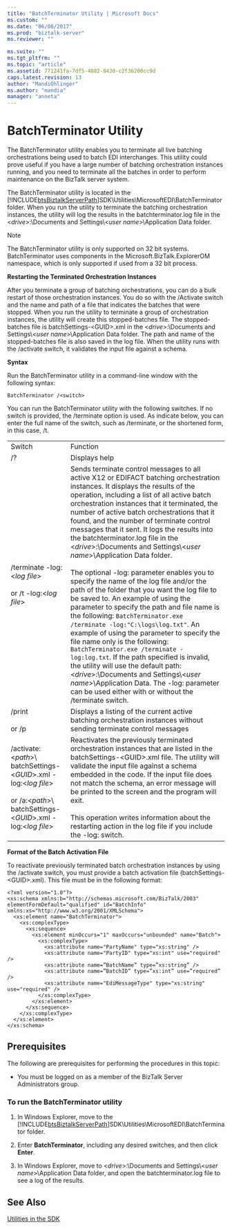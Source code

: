```yaml
---
title: "BatchTerminator Utility | Microsoft Docs"
ms.custom: ""
ms.date: "06/08/2017"
ms.prod: "biztalk-server"
ms.reviewer: ""

ms.suite: ""
ms.tgt_pltfrm: ""
ms.topic: "article"
ms.assetid: 771241fa-7df5-4882-8430-c2f36200cc9d
caps.latest.revision: 13
author: "MandiOhlinger"
ms.author: "mandia"
manager: "anneta"
---
```

# BatchTerminator Utility
The BatchTerminator utility enables you to terminate all live batching orchestrations being used to batch EDI interchanges. This utility could prove useful if you have a large number of batching orchestration instances running, and you need to terminate all the batches in order to perform maintenance on the BizTalk server system.  
  
 The BatchTerminator utility is located in the [!INCLUDE[btsBiztalkServerPath](../includes/btsbiztalkserverpath-md.md)]SDK\Utilities\MicrosoftEDI\BatchTerminator folder. When you run the utility to terminate the batching orchestration instances, the utility will log the results in the batchterminator.log file in the \<*drive*\>:\Documents and Settings\\<*user name*\>\Application Data folder.  
  
> [!NOTE]
>  The BatchTerminator utility is only supported on 32 bit systems.  BatchTerminator uses components in the Microsoft.BizTalk.ExplorerOM namespace, which is only supported if used from a 32 bit process.  
  
 **Restarting the Terminated Orchestration Instances**  
  
 After you terminate a group of batching orchestrations, you can do a bulk restart of those orchestration instances. You do so with the /Activate switch and the name and path of a file that indicates the batches that were stopped. When you run the utility to terminate a group of orchestration instances, the utility will create this stopped-batches file. The stopped-batches file is batchSettings-\<GUID\>.xml in the \<*drive*\>:\Documents and Settings\\<*user name*\>\Application Data folder. The path and name of the stopped-batches file is also saved in the log file. When the utility runs with the /activate switch, it validates the input file against a schema.  
  
 **Syntax**  
  
 Run the BatchTerminator utility in a command-line window with the following syntax:  
  
```  
BatchTerminator /<switch>  
```  
  
 You can run the BatchTerminator utility with the following switches. If no switch is provided, the /terminate option is used. As indicate below, you can enter the full name of the switch, such as /terminate, or the shortened form, in this case, /t.  
  
|||  
|-|-|  
|Switch|Function|  
|/?|Displays help|  
|/terminate -log:\<*log file*\><br /><br /> or /t -log:\<*log file*\>|Sends terminate control messages to all active X12 or EDIFACT batching orchestration instances. It displays the results of the operation, including a list of all active batch orchestration instances that it terminated, the number of active batch orchestrations that it found, and the number of terminate control messages that it sent. It logs the results into the batchterminator.log file in the \<*drive*\>:\Documents and Settings\\<*user name*\>\Application Data folder.<br /><br /> The optional -log: parameter enables you to specify the name of the log file and/or the path of the folder that you want the log file to be saved to. An example of using the parameter to specify the path and file name is the following: `BatchTerminator.exe /terminate -log:"C:\logs\log.txt"`. An example of using the parameter to specify the file name only is the following: `BatchTerminator.exe /terminate -log:log.txt`. If the path specified is invalid, the utility will use the default path: \<*drive*\>:\Documents and Settings\\<*user name*\>\Application Data. The -log: parameter can be used either with or without the /terminate switch.|  
|/print<br /><br /> or /p|Displays a listing of the current active batching orchestration instances without sending terminate control messages|  
|/activate:\<*path*\>\\<br />batchSettings-\<*GUID*\>.xml -log:\<*log file*\><br /><br /> or /a:\<*path*\>\\<br />batchSettings-\<*GUID*\>.xml -log:\<*log file*\>|Reactivates the previously terminated orchestration instances that are listed in the batchSettings-\<GUID\>.xml file. The utility will validate the input file against a schema embedded in the code. If the input file does not match the schema, an error message will be printed to the screen and the program will exit.<br /><br /> This operation writes information about the restarting action in the log file if you include the -log: switch.|  
  
 **Format of the Batch Activation File**  
  
 To reactivate previously terminated batch orchestration instances by using the /activate switch, you must provide a batch activation file (batchSettings-\<GUID\>.xml). This file must be in the following format:  
  
```  
<?xml version="1.0"?>  
<xs:schema xmlns:b="http://schemas.microsoft.com/BizTalk/2003" elementFormDefault="qualified" id="BatchInfo" xmlns:xs="http://www.w3.org/2001/XMLSchema">  
  <xs:element name="BatchTerminator">  
    <xs:complexType>  
      <xs:sequence>  
        <xs:element minOccurs="1" maxOccurs="unbounded" name="Batch">  
          <xs:complexType>  
            <xs:attribute name="PartyName" type="xs:string" />  
            <xs:attribute name="PartyID" type="xs:int" use="required" />  
            <xs:attribute name=”BatchName” type=”xs:string” />  
            <xs:attribute name=”BatchID” type=”xs:int” use=”required” />  
            <xs:attribute name="EdiMessageType" type="xs:string" use="required" />  
          </xs:complexType>  
        </xs:element>  
      </xs:sequence>  
    </xs:complexType>  
  </xs:element>  
</xs:schema>  
```  
  
## Prerequisites  
 The following are prerequisites for performing the procedures in this topic:  
  
-   You must be logged on as a member of the BizTalk Server Administrators group.  
  
### To run the BatchTerminator utility  
  
1.  In Windows Explorer, move to the [!INCLUDE[btsBiztalkServerPath](../includes/btsbiztalkserverpath-md.md)]SDK\Utilities\MicrosoftEDI\BatchTerminator folder.  
  
2.  Enter **BatchTerminator**, including any desired switches, and then click **Enter**.  
  
3.  In Windows Explorer, move to \<*drive*\>:\Documents and Settings\\<*user name*\>\Application Data folder, and open the batchterminator.log file to see a log of the results.  
  
## See Also  
 [Utilities in the SDK](../core/utilities-in-the-sdk.md)